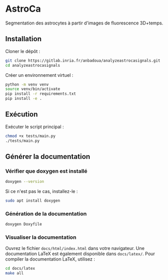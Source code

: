 # AstroCa

Segmentation des astrocytes à partir d'images de fluorescence 3D+temps.

## Installation

Cloner le dépôt :

```bash
git clone https://gitlab.inria.fr/anbadoua/analyzeastrocasignals.git
cd analyzeastrocasignals
```

Créer un environnement virtuel :

```bash
python -m venv venv
source venv/bin/activate
pip install -r requirements.txt
pip install -e .
```

## Exécution

Exécuter le script principal :

```bash
chmod +x tests/main.py
./tests/main.py
```

## Générer la documentation

### Vérifier que doxygen est installé

```bash
doxygen --version
```
Si ce n'est pas le cas, installez-le :

```bash
sudo apt install doxygen
```

### Génération de la documentation

```bash
doxygen Doxyfile
```

### Visualiser la documentation
Ouvrez le fichier `docs/html/index.html` dans votre navigateur.
Une documentation LaTeX est également disponible dans `docs/latex/`.
Pour compiler la documentation LaTeX, utilisez :

```bash
cd docs/latex
make all
```


